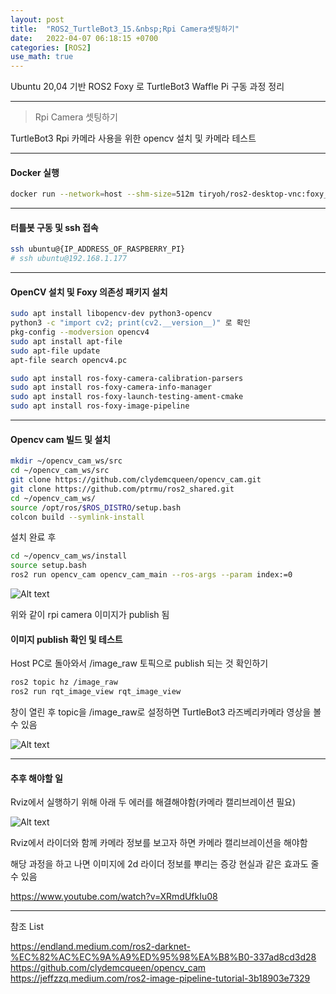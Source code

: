 ```yaml
---
layout: post
title:  "ROS2_TurtleBot3_15.&nbsp;Rpi Camera셋팅하기"
date:   2022-04-07 06:18:15 +0700
categories: [ROS2]
use_math: true
---
```


Ubuntu 20,04 기반 ROS2 Foxy 로 TurtleBot3 Waffle Pi 구동 과정 정리

---

> Rpi Camera 셋팅하기

TurtleBot3 Rpi 카메라 사용을 위한 opencv 설치 및 카메라 테스트


---

#### Docker 실행

``` bash
docker run --network=host --shm-size=512m tiryoh/ros2-desktop-vnc:foxy_turtlebot3
```

---

#### 터틀봇 구동 및 ssh 접속

``` bash
ssh ubuntu@{IP_ADDRESS_OF_RASPBERRY_PI}
# ssh ubuntu@192.168.1.177
```

---

#### OpenCV 설치 및 Foxy 의존성 패키지 설치

``` bash
sudo apt install libopencv-dev python3-opencv
python3 -c "import cv2; print(cv2.__version__)" 로 확인
pkg-config --modversion opencv4
sudo apt install apt-file
sudo apt-file update
apt-file search opencv4.pc

sudo apt install ros-foxy-camera-calibration-parsers
sudo apt install ros-foxy-camera-info-manager
sudo apt install ros-foxy-launch-testing-ament-cmake 
sudo apt install ros-foxy-image-pipeline
```
---

#### Opencv cam 빌드 및 설치

``` bash
mkdir ~/opencv_cam_ws/src
cd ~/opencv_cam_ws/src
git clone https://github.com/clydemcqueen/opencv_cam.git
git clone https://github.com/ptrmu/ros2_shared.git
cd ~/opencv_cam_ws/
source /opt/ros/$ROS_DISTRO/setup.bash
colcon build --symlink-install
```

설치 완료 후

``` bash
cd ~/opencv_cam_ws/install
source setup.bash
ros2 run opencv_cam opencv_cam_main --ros-args --param index:=0
```

![Alt text](http://leesangwon0114.github.io/static/img/ROS2/15.1.png)

위와 같이 rpi camera 이미지가 publish 됨

#### 이미지 publish 확인 및 테스트

Host PC로 돌아와서 /image_raw 토픽으로 publish 되는 것 확인하기

``` bash
ros2 topic hz /image_raw
ros2 run rqt_image_view rqt_image_view
```

창이 열린 후 topic을 /image_raw로 설정하면 TurtleBot3 라즈베리카메라 영상을 볼 수 있음

![Alt text](http://leesangwon0114.github.io/static/img/ROS2/15.2.png)


---

#### 추후 해야할 일

Rviz에서 실행하기 위해 아래 두 에러를 해결해야함(카메라 캘리브레이션 필요)

![Alt text](http://leesangwon0114.github.io/static/img/ROS2/15.3.png)

Rviz에서 라이더와 함께 카메라 정보를 보고자 하면 카메라 캘리브레이션을 해야함

해당 과정을 하고 나면 이미지에 2d 라이더 정보를 뿌리는 증강 현실과 같은 효과도 줄 수 있음

https://www.youtube.com/watch?v=XRmdUfkIu08


---

참조 List

https://endland.medium.com/ros2-darknet-%EC%82%AC%EC%9A%A9%ED%95%98%EA%B8%B0-337ad8cd3d28
https://github.com/clydemcqueen/opencv_cam
https://jeffzzq.medium.com/ros2-image-pipeline-tutorial-3b18903e7329
